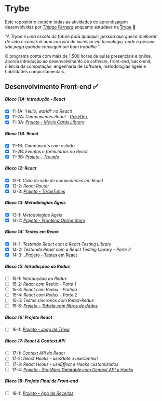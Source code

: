 # Trybe

Este repositório contém todas as atividades de aprendizagem desenvolvidas por _[Thiago Ferreira](https://www.linkedin.com/in/thiagoferreirarose)_ enquanto estudava na [Trybe](https://www.betrybe.com/) :rocket:

_"A Trybe é uma escola do futuro para qualquer pessoa que queira melhorar de vida e construir uma carreira de sucesso em tecnologia, onde a pessoa são paga quando conseguir um bom trabalho."_

O programa conta com mais de 1.500 horas de aulas presenciais e online, aborda introdução ao desenvolvimento de software, front-end, back-end, ciência da computação, engenharia de software, metodologias ágeis e habilidades comportamentais.

## Desenvolvimento Front-end :white_check_mark:

##### Bloco 11A: Introdução - React

- [x] 11-1A: _'Hello, world!' no React!_
- [x] 11-2A: _Componentes React_ - [PokéDex](https://github.com/Thiago-FR/exercise-pokedex-state)
- [x] 11-3A: _[Projeto - Movie Cards Library](https://github.com/tryber/sd-015-a-project-movie-cards-library/tree/thiago-ferreira-rose-movie-cards-librar)_

##### Bloco 11B: React

- [x] 11-1B: _Components com estado_
- [x] 11-2B: _Eventos e formulários no React_
- [X] 11-3B: _[Projeto - Tryunfo](https://github.com/tryber/sd-015-a-project-tryunfo/tree/thiago-ferreira-rose-project-tryunfo)_

##### Bloco 12: React


- [x] 12-1: _Ciclo de vida de componentes em React_
- [x] 12-2: _React Router_
- [x] 12-3: _[Projeto - TrybeTunes](https://github.com/tryber/sd-015-a-project-trybetunes/tree/thiago-ferreira-rose-project-trybetunes)_

##### Bloco 13: Metodologias Ágeis

- [x] 13-1: _Metodologias Ágeis_
- [x] 13-2: _[Projeto - Frontend Online Store](https://github.com/tryber/sd-015-a-project-frontend-online-store/tree/main-group-26)_

##### Bloco 14: Testes em React

- [x] 14-1: _Testando React com a React Testing Library_
- [x] 14-2: _Testando React com a React Testing Library - Parte 2_
- [x] 14-3: _[Projeto - Testes em React](https://github.com/tryber/sd-015-a-project-react-testing-library/tree/thiago-ferreira-rose-react-testing)

##### Bloco 15: Introduçãoo ao Redux

- [ ] 15-1: _Introduçãoo ao Redux_
- [ ] 15-2: _React com Redux - Parte 1_
- [ ] 15-3: _React com Redux - Prática_
- [ ] 15-4: _React com Redux - Parte 2_
- [ ] 15-5: _Testes síncronos com React-Redux_
- [ ] 15-6: _[Projeto - Tabela com filtros de dados]()_

##### Bloco 16: Projeto React

- [ ] 16-1: _[Projeto - Jogo de Trivia]()_

##### Bloco 17: React & Context API

- [ ] 17-1: _Context API do React_
- [ ] 17-2: _React Hooks - useState e useContext_
- [ ] 17-3: _React Hooks - useEffect e Hooks customizados_
- [ ] 17-4: _[Projeto - StarWars Datatable com Context API e Hooks]()_

##### Bloco 18: Projeto Final de Front-end

- [ ] 18-1: _[Projeto - App de Receitas]()_